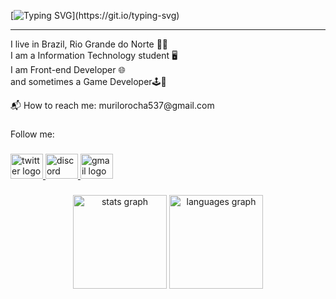 [![Typing SVG](https://readme-typing-svg.demolab.com?font=Fira+Code&size=30&pause=1000&center=true&vCenter=true&width=435&lines=Hi+There!+%F0%9F%91%8B;his+is+Murilo+da+ROCHA;Nice+to+Meet+You!)](https://git.io/typing-svg)

------------



<p align="left">I live in Brazil, Rio Grande do Norte 🌵🌵<br>I am a Information Technology student 🖥️<br>I am Front-end Developer 🌐<br>and sometimes a Game Developer🕹️👾</p>
📬 How to reach me: murilorocha537@gmail.com 

###

<p align="left">Follow me:</p>

###

<div align="left">
  <a href="Da_Rocha01" target="_blank">
    <img src="https://raw.githubusercontent.com/maurodesouza/profile-readme-generator/master/src/assets/icons/social/twitter/default.svg" width="52" height="40" alt="twitter logo"  />
  </a>
  <a href="Murilo Rocha#5497" target="_blank">
    <img src="https://raw.githubusercontent.com/maurodesouza/profile-readme-generator/master/src/assets/icons/social/discord/default.svg" width="52" height="40" alt="discord logo"  />
  </a>
  <a href="murilorocha537@gmail.com" target="_blank">
    <img src="https://raw.githubusercontent.com/maurodesouza/profile-readme-generator/master/src/assets/icons/social/gmail/default.svg" width="52" height="40" alt="gmail logo"  />
  </a>
</div>

###

<div align="center">
  <img src="https://github-readme-stats.vercel.app/api?hide_title=false&hide_rank=false&show_icons=true&include_all_commits=true&count_private=true&disable_animations=false&theme=dracula&locale=en&hide_border=false&username=th3-rocha" height="150" alt="stats graph"  />
  <img src="https://github-readme-stats.vercel.app/api/top-langs?locale=en&hide_title=false&layout=compact&card_width=320&langs_count=5&theme=dracula&hide_border=false&username=th3-rocha" height="150" alt="languages graph"  />
</div>

